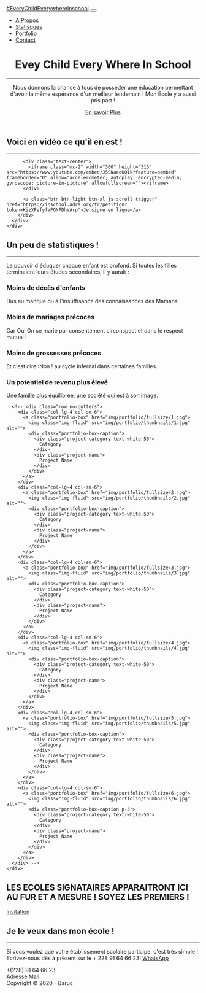 <!DOCTYPE html>
<html lang="fr">

<head>

  <meta charset="utf-8">
  <meta name="viewport" content="width=device-width, initial-scale=1, shrink-to-fit=no">
  <meta name="description" content="#EveryChildEverywhereInschool; campagne ADRA; EDUCATION">
  <meta name="author" content="Baruc arsene">

  <title>Chaque Enfant Partout A l'école</title>

  <!-- Font Awesome Icons -->
  <link href="vendor/fontawesome-free/css/all.min.css" rel="stylesheet" type="text/css">

  <!-- Google Fonts -->
  <link href="https://fonts.googleapis.com/css?family=Merriweather+Sans:400,700" rel="stylesheet">
  <link href='https://fonts.googleapis.com/css?family=Merriweather:400,300,300italic,400italic,700,700italic' rel='stylesheet' type='text/css'>

  <!-- Plugin CSS -->
  <link href="vendor/magnific-popup/magnific-popup.css" rel="stylesheet">

  <!-- Theme CSS - Includes Bootstrap -->
  <link href="css/creative.min.css" rel="stylesheet">

</head>

<body id="page-top">

  <!-- Navigation -->
  <nav class="navbar navbar-expand-lg navbar-light fixed-top py-3" id="mainNav">
    <div class="container">
      <a class="navbar-brand js-scroll-trigger" href="#page-top">#EveryChildEverywhereInschool</a>
      <button class="navbar-toggler navbar-toggler-right" type="button" data-toggle="collapse" data-target="#navbarResponsive" aria-controls="navbarResponsive" aria-expanded="false" aria-label="Toggle navigation">
        <span class="navbar-toggler-icon"></span>
      </button>
      <div class="collapse navbar-collapse" id="navbarResponsive">
        <ul class="navbar-nav ml-auto my-2 my-lg-0">
          <li class="nav-item">
            <a class="nav-link js-scroll-trigger" href="#about">A Propos</a>
          </li>
          <li class="nav-item">
            <a class="nav-link js-scroll-trigger" href="#stats">Statisques</a>
          </li>
          <li class="nav-item">
            <a class="nav-link js-scroll-trigger" href="#portfolio">Portfolio</a>
          </li>
          <li class="nav-item">
            <a class="nav-link js-scroll-trigger" href="#contact">Contact</a>
          </li>
        </ul>
      </div>
    </div>
  </nav>

  <!-- Masthead -->
  <header class="masthead">
    <div class="container h-100">
      <div class="row h-100 align-items-center justify-content-center text-center">
        <div class="col-lg-10 align-self-end">
          <h1 class="text-uppercase text-white font-weight-bold">Evey Child Every Where In School</h1>
          <hr class="divider my-4">
        </div>
        <div class="col-lg-8 align-self-baseline">
          <p class="text-white-75 font-weight-light mb-5">Nous donnons la chance à tous de posséder une éducation permettant d'avoir la même espérance d'un meilleur lendemain ! Mon Ecole y a aussi pris part ! </p>
          <a class="btn btn-primary btn-xl js-scroll-trigger" href="#about">En savoir Plus</a>
        </div>
      </div>
    </div>
  </header>

  <!-- About Section -->
  <section class="page-section bg-primary" id="about">
    <div class="container">
      <div class="row justify-content-center">
        <div class="col-lg-10 text-center">
          <h2 class="text-white mt-0">Voici en vidéo ce qu'il en est !</h2>
          <hr class="divider light my-4">
          
          <div class="text-center">
            <iframe class="mx-2" width="300" height="315" src="https://www.youtube.com/embed/J5SNaeqUQIk?feature=oembed" frameborder="0" allow="accelerometer; autoplay; encrypted-media; gyroscope; picture-in-picture" allowfullscreen=""></iframe>
          </div>
          
          <a class="btn btn-light btn-xl js-scroll-trigger" href="https://inschool.adra.org/fr/petition?token=KizXFefyfVPGNFDhVArp">Je signe en ligne</a>
        </div>
      </div>
    </div>
  </section>

  <!-- Stats Section -->
  <section class="page-section" id="stats">
    <div class="container">
      <h2 class="text-center mt-0">Un peu de statistiques !</h2>
      <hr class="divider my-4">
      <div class="text-center">
        <p class="text-black-50 mb-4">Le pouvoir d'éduquer chaque enfant est profond. Si toutes les filles terminaient leurs études secondaires, il y aurait : </p>
      </div>
      <div class="row">
        <div class="col-lg-3 col-md-6 text-center">
          <div class="mt-5">
            <i class="fas fa-4x fa-baby text-primary mb-4"></i>
            <h3 class="h4 mb-2">Moins de décès d'enfants</h3>
            <p class="text-muted mb-0">Dus au manque ou à l'insuffisance des connaissances des Mamans</p>
          </div>
        </div>
        <div class="col-lg-3 col-md-6 text-center">
          <div class="mt-5">
            <i class="fas fa-4x fa-poll text-primary mb-4"></i>
            <h3 class="h4 mb-2">Moins de mariages précoces</h3>
            <p class="text-muted mb-0">Car Oui On se marie par consentement circonspect et dans le respect mutuel !</p>
          </div>
        </div>
        <div class="col-lg-3 col-md-6 text-center">
          <div class="mt-5">
            <i class="fas fa-4x fa-user-friends text-primary mb-4"></i>
            <h3 class="h4 mb-2">Moins de grossesses précoces</h3>
            <p class="text-muted mb-0">Et c'est dire :Non ! au cycle infernal dans certaines familles.</p>
          </div>
        </div>
        <div class="col-lg-3 col-md-6 text-center">
          <div class="mt-5">
            <i class="fas fa-4x fa-money-check-alt text-primary mb-4"></i>
            <h3 class="h4 mb-2">Un potentiel de revenu plus élevé</h3>
            <p class="text-muted mb-0">Une famille plus équilibrée, une société qui est à son image.</p>
          </div>
        </div>
      </div>
    </div>
  </section>

  <!-- Portfolio Section -->
  <section id="portfolio">
    <div class="container-fluid p-0 jumotron bg-dark">
      
      <!-- <div class="row no-gutters">
        <div class="col-lg-4 col-sm-6">
          <a class="portfolio-box" href="img/portfolio/fullsize/1.jpg">
            <img class="img-fluid" src="img/portfolio/thumbnails/1.jpg" alt="">
            <div class="portfolio-box-caption">
              <div class="project-category text-white-50">
                Category
              </div>
              <div class="project-name">
                Project Name
              </div>
            </div>
          </a>
        </div>
        <div class="col-lg-4 col-sm-6">
          <a class="portfolio-box" href="img/portfolio/fullsize/2.jpg">
            <img class="img-fluid" src="img/portfolio/thumbnails/2.jpg" alt="">
            <div class="portfolio-box-caption">
              <div class="project-category text-white-50">
                Category
              </div>
              <div class="project-name">
                Project Name
              </div>
            </div>
          </a>
        </div>
        <div class="col-lg-4 col-sm-6">
          <a class="portfolio-box" href="img/portfolio/fullsize/3.jpg">
            <img class="img-fluid" src="img/portfolio/thumbnails/3.jpg" alt="">
            <div class="portfolio-box-caption">
              <div class="project-category text-white-50">
                Category
              </div>
              <div class="project-name">
                Project Name
              </div>
            </div>
          </a>
        </div>
        <div class="col-lg-4 col-sm-6">
          <a class="portfolio-box" href="img/portfolio/fullsize/4.jpg">
            <img class="img-fluid" src="img/portfolio/thumbnails/4.jpg" alt="">
            <div class="portfolio-box-caption">
              <div class="project-category text-white-50">
                Category
              </div>
              <div class="project-name">
                Project Name
              </div>
            </div>
          </a>
        </div>
        <div class="col-lg-4 col-sm-6">
          <a class="portfolio-box" href="img/portfolio/fullsize/5.jpg">
            <img class="img-fluid" src="img/portfolio/thumbnails/5.jpg" alt="">
            <div class="portfolio-box-caption">
              <div class="project-category text-white-50">
                Category
              </div>
              <div class="project-name">
                Project Name
              </div>
            </div>
          </a>
        </div>
        <div class="col-lg-4 col-sm-6">
          <a class="portfolio-box" href="img/portfolio/fullsize/6.jpg">
            <img class="img-fluid" src="img/portfolio/thumbnails/6.jpg" alt="">
            <div class="portfolio-box-caption p-3">
              <div class="project-category text-white-50">
                Category
              </div>
              <div class="project-name">
                Project Name
              </div>
            </div>
          </a>
        </div>
      </div> -->
    </div>
  </section>

  <!-- Call to Action Section -->
  <section class="page-section bg-dark text-white">
    <div class="container text-center">
      <h2 class="mb-4">LES ECOLES SIGNATAIRES APPARAITRONT ICI AU FUR ET A MESURE ! SOYEZ LES PREMIERS !</h2>
      <a class="btn btn-light btn-xl" href="#contact">Invitation</a>
    </div>
  </section>

  <!-- Contact Section -->
  <section class="page-section" id="contact">
    <div class="container">
      <div class="row justify-content-center">
        <div class="col-lg-8 text-center">
          <h2 class="mt-0">Je le veux dans mon école !</h2>
          <hr class="divider my-4">
          <p class="text-muted mb-5">Si vous voulez que votre établissement scolaire participe, c'est très simple ! Ecrivez-nous dès à présent sur le + 228 91 64 66 23! <a href="https://wa.me/+22891646623">WhatsApp</a></p>
        </div>
      </div>
      <div class="row">
        <div class="col-lg-4 ml-auto text-center mb-5 mb-lg-0">
          <i class="fas fa-phone fa-3x mb-3 text-muted"></i>
          <div>+(228) 91 64 66 23</div>
        </div>
        <div class="col-lg-4 mr-auto text-center">
          <i class="fas fa-envelope fa-3x mb-3 text-muted"></i>
          <!-- Make sure to change the email address in anchor text AND the link below! -->
          <a class="d-block" href="mailto:baruc.arsene@gmail.com">Adresse Mail</a>
        </div>
      </div>
    </div>
  </section>

  <!-- Footer -->
  <footer class="bg-light py-5">
    <div class="container">
      <div class="small text-center text-muted">Copyright &copy; 2020 - Baruc</div>
    </div>
  </footer>

  <!-- Bootstrap core JavaScript -->
  <script src="vendor/jquery/jquery.min.js"></script>
  <script src="vendor/bootstrap/js/bootstrap.bundle.min.js"></script>

  <!-- Plugin JavaScript -->
  <script src="vendor/jquery-easing/jquery.easing.min.js"></script>
  <script src="vendor/magnific-popup/jquery.magnific-popup.min.js"></script>

  <!-- Custom scripts for this template -->
  <script src="js/creative.min.js"></script>

</body>

</html>
